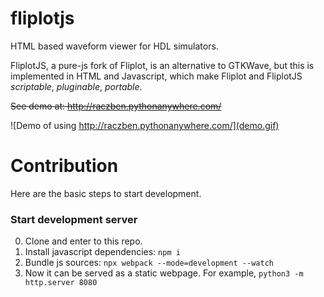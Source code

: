 # fliplotjs
HTML based waveform viewer for HDL simulators.

FliplotJS, a pure-js fork of Fliplot, is an alternative to GTKWave, but this is implemented in HTML and Javascript, which make Fliplot and FliplotJS *scriptable*, *pluginable*, *portable*.

~~See demo at: http://raczben.pythonanywhere.com/~~

![Demo of using http://raczben.pythonanywhere.com/](demo.gif)

# Contribution

Here are the basic steps to start development.

### Start development server

 0. Clone and enter to this repo.
 1. Install javascript dependencies: `npm i`
 2. Bundle js sources: `npx webpack --mode=development --watch` 
 3. Now it can be served as a static webpage. For example, `python3 -m http.server 8080`

